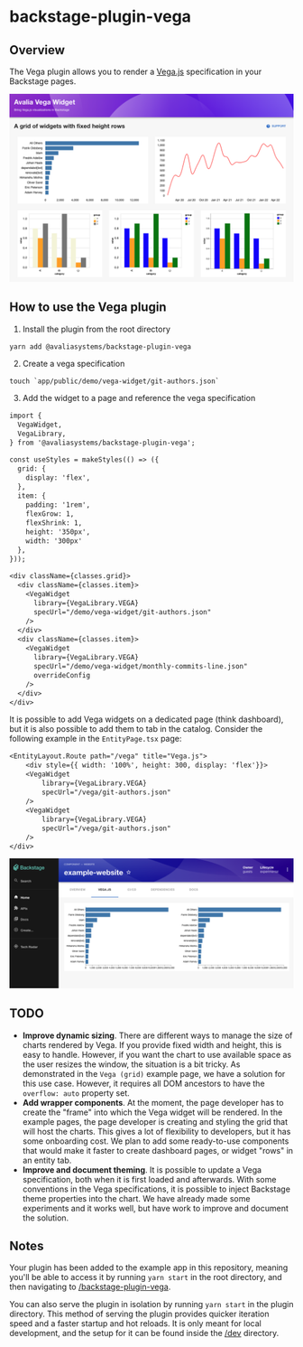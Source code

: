 # backstage-plugin-vega



## Overview

The Vega plugin allows you to render a [Vega.js](https://vega.github.io/vega/) specification in your Backstage pages.

![](./docs/dashboard.png)



## How to use the Vega plugin

1. Install the plugin from the root directory

```bash
yarn add @avaliasystems/backstage-plugin-vega
```

2. Create a vega specification

```
touch `app/public/demo/vega-widget/git-authors.json`
```

3. Add the widget to a page and reference the vega specification

```
import {
  VegaWidget,
  VegaLibrary,
} from '@avaliasystems/backstage-plugin-vega';
```

```
const useStyles = makeStyles(() => ({
  grid: {
    display: 'flex',
  },
  item: {
    padding: '1rem',
    flexGrow: 1,
    flexShrink: 1,
    height: '350px',
    width: '300px'
  },
}));
```

```
<div className={classes.grid}>
  <div className={classes.item}>
    <VegaWidget
      library={VegaLibrary.VEGA}
      specUrl="/demo/vega-widget/git-authors.json"
    />
  </div>
  <div className={classes.item}>
    <VegaWidget
      library={VegaLibrary.VEGA}
      specUrl="/demo/vega-widget/monthly-commits-line.json"
      overrideConfig
    />
  </div>
</div>
```



It is possible to add Vega widgets on a dedicated page (think dashboard), but it is also possible to add them to tab in the catalog. Consider the following example in the `EntityPage.tsx` page:

```
<EntityLayout.Route path="/vega" title="Vega.js">
	<div style={{ width: '100%', height: 300, display: 'flex'}}>
    <VegaWidget
    	library={VegaLibrary.VEGA}
    	specUrl="/vega/git-authors.json"
    />
    <VegaWidget
    	library={VegaLibrary.VEGA}
    	specUrl="/vega/git-authors.json"
    />
</div>
```

![](docs/catalog.png)



## TODO

* **Improve dynamic sizing**. There are different ways to manage the size of charts rendered by Vega. If you provide fixed width and height, this is easy to handle. However, if you want the chart to use available space as the user resizes the window, the situation is a bit tricky. As demonstrated in the `Vega (grid)` example page, we have a solution for this use case. However, it requires all DOM ancestors to have the `overflow: auto` property set.
* **Add wrapper components**. At the moment, the page developer has to create the "frame" into which the Vega widget will be rendered. In the example pages, the page developer is creating and styling the grid that will host the charts. This gives a lot of flexibility to developers, but it has some onboarding cost. We plan to add some ready-to-use components that would make it faster to create dashboard pages, or widget "rows" in an entity tab.
* **Improve and document theming**. It is possible to update a Vega specification, both when it is first loaded and afterwards. With some conventions in the Vega specifications, it is possible to inject Backstage theme properties into the chart. We have already made some experiments and it works well, but have work to improve and document the solution.



## Notes

Your plugin has been added to the example app in this repository, meaning you'll be able to access it by running `yarn start` in the root directory, and then navigating to [/backstage-plugin-vega](http://localhost:3000/backstage-plugin-vega).

You can also serve the plugin in isolation by running `yarn start` in the plugin directory.
This method of serving the plugin provides quicker iteration speed and a faster startup and hot reloads.
It is only meant for local development, and the setup for it can be found inside the [/dev](./dev) directory.
